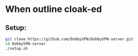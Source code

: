 # When outline cloak-ed

## Setup:

```bash
git clone https://github.com/DobbyVPN/DobbyVPN-server.git
cd DobbyVPN-server
./setup.sh
```